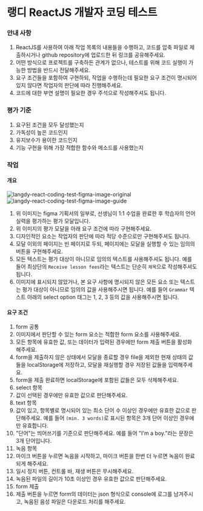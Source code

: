 # 랭디 ReactJS 개발자 코딩 테스트
### 안내 사항
1. ReactJS를 사용하여 아래 작업 목록의 내용들을 수행하고, 코드를 압축 파일로 제출하시거나 github repository에 업로드한 뒤 링크를 공유해주세요.
2. 어떤 방식으로 프로젝트를 구축하든 관계가 없으나, 테스트를 위해 코드 실행이 가능한 방법을 반드시 전달해주세요.
3. 요구 조건들을 포함하여 구현하되, 작업을 수행하는데 필요한 요구 조건이 명시되어 있지 않다면 작업자의 판단에 따라 진행해주세요.
4. 코드에 대한 부연 설명이 필요한 경우 주석으로 작성해주셔도 됩니다.

### 평가 기준
1. 요구된 조건을 모두 달성했는지
2. 가독성이 높은 코드인지
3. 유지보수가 용이한 코드인지
4. 기능 구현을 위해 가장 적합한 함수와 메소드를 사용했는지

### 작업
#### 개요
![langdy-react-coding-test-figma-image-original](https://github.com/langdy/langdy-react-coding-test/assets/17870010/0d9d2fe7-aacf-481b-a398-c8c63c672b9f)
![langdy-react-coding-test-figma-image-guide](https://github.com/langdy/langdy-react-coding-test/assets/17870010/d515f9dd-ca20-4947-8f7b-54728bc575af)
1. 위 이미지는 figma 기획서의 일부로, 선생님이 1:1 수업을 완료한 후 학습자의 언어 실력을 평가하는 평가 모달입니다.
2. 위 이미지의 평가 모달을 아래 요구 조건에 따라 구현해주세요.
3. 디자인적인 요소는 작업자의 판단에 따라 적당 수준으로만 구현해주셔도 됩니다.
4. 모달 이외의 페이지는 빈 페이지로 두되, 페이지에는 모달을 실행할 수 있는 임의의 버튼을 구현해주세요.
5. 모든 텍스트는 평가 대상이 아니므로 임의의 텍스트를 사용해주셔도 됩니다. 예를 들어 최상단의 `Receive lesson fees`라는 텍스트는 단순히 `제목`으로 작성해주셔도 됩니다.
6. 이미지에 표시되지 않았거나, 본 요구 사항에 명시되지 않은 모든 요소 또는 텍스트는 평가 대상이 아니므로 임의의 값을 사용해주시면 됩니다. 예를 들어 `Grammar` 텍스트 아래의 select option 태그는 1, 2, 3 등의 값을 사용해주시면 됩니다.

#### 요구 조건
1. form 공통
  1. 이미지에서 판단할 수 있는 form 요소는 적합한 form 요소를 사용해주세요.
  2. 모든 항목에 유효한 값, 또는 데이터가 입력된 경우에만 form 제출 버튼을 활성화 해주세요.
  3. form을 제출하지 않은 상태에서 모달을 종료할 경우 file을 제외한 현재 상태의 값들을 localStorage에 저장하고, 모달을 재실행할 경우 저장된 값들을 입력해주세요.
  4. form을 제출 완료하면 localStorage에 포함된 값들은 모두 삭제해주세요.
2. select 항목
  1. 값이 선택된 경우에만 유효한 값으로 판단해주세요.
3. text 항목
  1. 값이 있고, 항목별로 명시되어 있는 최소 단어 수 이상인 경우에만 유효한 값으로 판단해주세요. 예를 들어 `(min. 3 words)`로 표시된 항목은 3개 단어 이상인 경우에만 유효합니다.
  2. "단어"는 띄어쓰기를 기준으로 판단해주세요. 예를 들어 "I'm a boy."라는 문장은 3개 단어입니다.
4. 녹음 항목
  1. 마이크 버튼을 누르면 녹음을 시작하고, 마이크 버튼을 한번 더 누르면 녹음이 완료되게 해주세요.
  2. 일시 정지 버튼, 컨트롤 바, 재생 버튼은 무시해주세요.
  3. 녹음된 파일의 길이가 10초 이상인 경우 유효한 값으로 판단해주세요.
5. form 제출
  1. 제출 버튼을 누르면 form의 데이터는 json 형식으로 console에 로그를 남겨주시고, 녹음된 음성 파일은 다운로드 처리를 해주세요.

